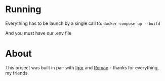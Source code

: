 # Running

Everything has to be launch by a single call to: 
``` docker-compose up --build ```

And you must have our .env file

# About

This project was built in pair with [Igor](https://github.com/iwillenshofer) and [Roman](https://github.com/romanbtt) - thanks for everything, my friends.
